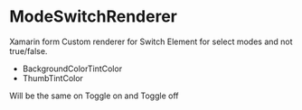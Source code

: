 # ModeSwitchRenderer
Xamarin form Custom renderer for Switch Element for select modes and not true/false.
* BackgroundColorTintColor
* ThumbTintColor

Will be the same on Toggle on and Toggle off
